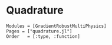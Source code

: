 
# Quadrature


```@autodocs
Modules = [GradientRobustMultiPhysics]
Pages = ["quadrature.jl"]
Order   = [:type, :function]
```
